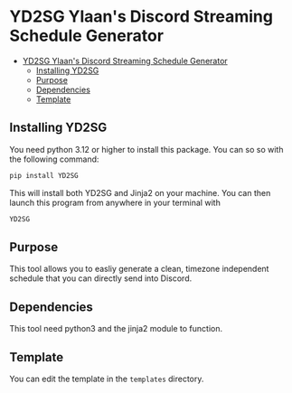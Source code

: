 # YD2SG Ylaan's Discord Streaming Schedule Generator

- [YD2SG Ylaan's Discord Streaming Schedule Generator](#yd2sg-ylaans-discord-streaming-schedule-generator)
  - [Installing YD2SG](#installing-yd2sg)
  - [Purpose](#purpose)
  - [Dependencies](#dependencies)
  - [Template](#template)

## Installing YD2SG

You need python 3.12 or higher to install this package. You can so so with the following command:

```bash
pip install YD2SG
```

This will install both YD2SG and Jinja2 on your machine. You can then launch this program from anywhere in your terminal with

```bash
YD2SG
```

## Purpose

This tool allows you to easliy generate a clean, timezone independent schedule that you can directly send into Discord.

## Dependencies

This tool need python3 and the jinja2 module to function.

## Template

You can edit the template in the `templates` directory.
